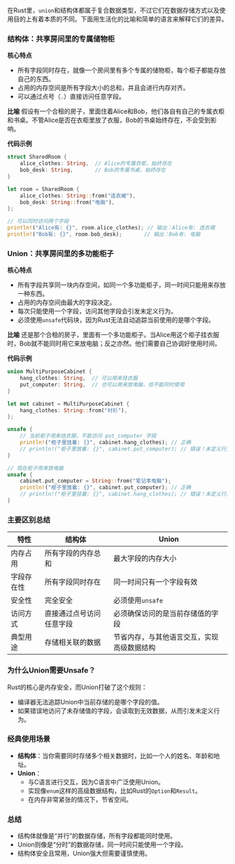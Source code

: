 在Rust里，`union`和结构体都属于复合数据类型，不过它们在数据存储方式以及使用目的上有着本质的不同。下面用生活化的比喻和简单的语言来解释它们的差异。

### 结构体：共享房间里的专属储物柜
**核心特点**
- 所有字段同时存在，就像一个房间里有多个专属的储物柜，每个柜子都能存放自己的东西。
- 占用的内存空间是所有字段大小的总和，并且会进行内存对齐。
- 可以通过点号（`.`）直接访问任意字段。

**比喻**
假设有一个合租的房子，里面住着Alice和Bob，他们各自有自己的专属衣柜和书桌。不管Alice是否在衣柜里放了衣服，Bob的书桌始终存在，不会受到影响。

**代码示例**
```rust
struct SharedRoom {
    alice_clothes: String,  // Alice的专属衣柜，始终存在
    bob_desk: String,       // Bob的专属书桌，始终存在
}

let room = SharedRoom {
    alice_clothes: String::from("连衣裙"),
    bob_desk: String::from("电脑"),
};

// 可以同时访问两个字段
println!("Alice有: {}", room.alice_clothes); // 输出：Alice有: 连衣裙
println!("Bob有: {}", room.bob_desk);       // 输出：Bob有: 电脑
```

### Union：共享房间里的多功能柜子
**核心特点**
- 所有字段共享同一块内存空间，如同一个多功能柜子，同一时间只能用来存放一种东西。
- 占用的内存空间由最大的字段决定。
- 每次只能使用一个字段，访问其他字段会引发未定义行为。
- 必须使用`unsafe`代码块，因为Rust无法自动追踪当前使用的是哪个字段。

**比喻**
还是那个合租的房子，里面有一个多功能柜子。当Alice用这个柜子挂衣服时，Bob就不能同时用它来放电脑；反之亦然。他们需要自己协调好使用时间。

**代码示例**
```rust
union MultiPurposeCabinet {
    hang_clothes: String,  // 可以用来挂衣服
    put_computer: String,  // 也可以用来放电脑，但不能同时使用
}

let mut cabinet = MultiPurposeCabinet {
    hang_clothes: String::from("衬衫"),
};

unsafe {
    // 当前柜子用来挂衣服，不能访问 put_computer 字段
    println!("柜子里挂着: {}", cabinet.hang_clothes); // 正确
    // println!("柜子里放着: {}", cabinet.put_computer); // 错误！未定义行为
}

// 现在柜子用来放电脑
unsafe {
    cabinet.put_computer = String::from("笔记本电脑");
    println!("柜子里放着: {}", cabinet.put_computer); // 正确
    // println!("柜子里挂着: {}", cabinet.hang_clothes); // 错误！未定义行为
}
```

### 主要区别总结
| 特性 | 结构体 | Union |
| ---- | ---- | ---- |
| 内存占用 | 所有字段的内存总和 | 最大字段的内存大小 |
| 字段存在性 | 所有字段同时存在 | 同一时间只有一个字段有效 |
| 安全性 | 完全安全 | 必须使用`unsafe` |
| 访问方式 | 直接通过点号访问任意字段 | 必须确保访问的是当前存储值的字段 |
| 典型用途 | 存储相关联的数据 | 节省内存，与其他语言交互，实现高级数据结构 |

### 为什么Union需要Unsafe？
Rust的核心是内存安全，而Union打破了这个规则：
- 编译器无法追踪Union中当前存储的是哪个字段的值。
- 如果错误地访问了未存储值的字段，会读取到无效数据，从而引发未定义行为。

### 经典使用场景
- **结构体**：当你需要同时存储多个相关数据时，比如一个人的姓名、年龄和地址。
- **Union**：
  - 与C语言进行交互，因为C语言中广泛使用Union。
  - 实现像`enum`这样的高级数据结构，比如Rust的`Option`和`Result`。
  - 在内存非常紧张的情况下，节省空间。

### 总结
- 结构体就像是“并行”的数据存储，所有字段都能同时使用。
- Union则像是“分时”的数据存储，同一时间只能使用一个字段。
- 结构体安全且常用，Union强大但需要谨慎使用。
